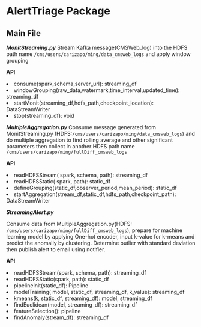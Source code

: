 # AlertTriage Package
 
Main File
------------

***MonitStreaming.py***
 Stream Kafka message(CMSWeb_log) into the HDFS path name `/cms/users/carizapo/ming/data_cmsweb_logs` and apply window grouping

**API**
<li>consume(spark,schema,server_url): streaming_df</li>

<li>windowGrouping(raw_data,watermark,time_interval,updated_time): streaming_df</li>

<li>startMonit(streaming_df,hdfs_path,checkpoint_location): DataStreamWriter</li>
<li>stop(streaming_df): void</li>


***MultipleAggregation.py*** 
 Consume message generated from MonitStreaming.py (HDFS:`/cms/users/carizapo/ming/data_cmsweb_logs`) and do multiple aggregation to find rolling average and other significant parameters then collect in another HDFS path name `/cms/users/carizapo/ming/fullDiff_cmsweb_logs`

**API**

<li>readHDFSStream( spark, schema, path): streaming_df</li>

<li>readHDFSStatic( spark, path): static_df</li>

<li>defineGrouping(static_df,observer_period,mean_period): static_df</li>

<li>startAggregation(stream_df,static_df,hdfs_path,checkpoint_path): DataStreamWriter</li>

***StreamingAlert.py***

Consume data from MultipleAggregation.py(HDFS: `/cms/users/carizapo/ming/fullDiff_cmsweb_logs`), prepare for machine learning model by applying One-hot encoder, input k-value for k-means and predict the anomally by clustering. Determine outlier with standard deviation then publish alert to email using notifier.

**API**

<li>readHDFSStream(spark, schema, path): streaming_df</li>

<li>readHDFSStatic(spark, path): static_df</li>

<li>pipelineInit(static_df): Pipeline</li>

<li>modelTraining( model, static_df, streaming_df, k_value): streaming_df</li>

<li>kmeans(k, static_df, streaming_df): model, streaming_df</li>

<li>findEuclidean(model, streaming_df): streaming_df</li>
<li>featureSelection(): pipeline</li>
<li>findAnomaly(stream_df): streaming_df</li>